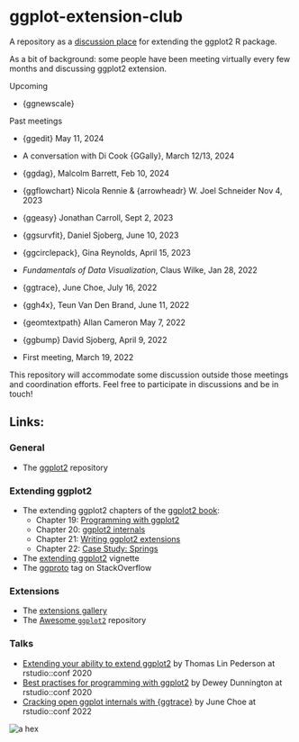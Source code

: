 # ggplot-extension-club

A repository as a [discussion place](https://github.com/teunbrand/ggplot-extension-club/discussions) for extending the ggplot2 R package. 

As a bit of background: some people have been meeting virtually every few months and discussing ggplot2 extension. 

Upcoming

- {ggnewscale}

Past meetings

- {ggedit} May 11, 2024
- A conversation with Di Cook {GGally}, March 12/13, 2024
- {ggdag}, Malcolm Barrett, Feb 10, 2024
- {ggflowchart} Nicola Rennie & {arrowheadr} W. Joel Schneider  Nov 4, 2023
- {ggeasy} Jonathan Carroll, Sept 2, 2023
- {ggsurvfit}, Daniel Sjoberg, June 10, 2023
- {ggcirclepack}, Gina Reynolds, April 15, 2023
- *Fundamentals of Data Visualization*, Claus Wilke, Jan 28, 2022

- {ggtrace}, June Choe, July 16, 2022
- {ggh4x}, Teun Van Den Brand, June 11, 2022 
- {geomtextpath} Allan Cameron May 7, 2022
- {ggbump} David Sjoberg, April 9, 2022
- First meeting, March 19, 2022


This repository will accommodate some discussion outside those meetings and coordination efforts.  Feel free to participate in discussions and be in touch!


## Links:

### General

* The [ggplot2](https://github.com/tidyverse/ggplot2) repository

### Extending ggplot2

* The extending ggplot2 chapters of the [ggplot2 book](https://ggplot2-book.org/):
  * Chapter 19: [Programming with ggplot2](https://ggplot2-book.org/programming.html)
  * Chapter 20: [ggplot2 internals](https://ggplot2-book.org/internals.html)
  * Chapter 21: [Writing ggplot2 extensions](https://ggplot2-book.org/extensions.html)
  * Chapter 22: [Case Study: Springs](https://ggplot2-book.org/spring1.html)
* The [extending ggplot2](https://ggplot2.tidyverse.org/articles/extending-ggplot2.html) vignette
* The [ggproto](https://stackoverflow.com/questions/tagged/ggproto) tag on StackOverflow

### Extensions

* The [extensions gallery](https://exts.ggplot2.tidyverse.org/gallery/)
* The [Awesome `ggplot2`](https://github.com/erikgahner/awesome-ggplot2) repository

### Talks

* [Extending your ability to extend ggplot2](https://www.rstudio.com/resources/rstudioconf-2020/extending-your-ability-to-extend-ggplot2/) by Thomas Lin Pederson at rstudio::conf 2020
* [Best practises for programming with ggplot2](https://www.rstudio.com/resources/rstudioconf-2020/best-practices-for-programming-with-ggplot2/) by Dewey Dunnington at rstudio::conf 2020
* [Cracking open ggplot internals with {ggtrace}](https://www.rstudio.com/resources/rstudioconf-2020/best-practices-for-programming-with-ggplot2/) by June Choe at rstudio::conf 2022

![a hex](https://github.com/teunbrand/ggplot-extension-club/blob/main/ggextenders-hex_files/figure-html/unnamed-chunk-1-1.png?raw=true)

